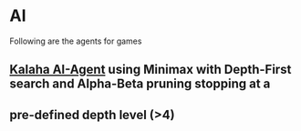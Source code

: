 # AI
Following are the agents for games 


## [Kalaha AI-Agent](https://github.com/Chost-97/AI/blob/master/Kalaha/src/ai/AIClient.java) using Minimax with Depth-First search and Alpha-Beta pruning stopping at a
## pre-defined depth level (>4)

